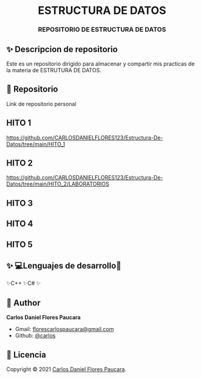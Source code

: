<h1 align="center">ESTRUCTURA DE DATOS</h1>
<h3 align="center">REPOSITORIO DE ESTRUCTURA DE DATOS</h3>

## ✨ Descripcion de repositorio

Este es un repositorio dirigido para almacenar y compartir mis practicas de la materia de ESTRUTURA DE DATOS.


## 🚀 Repositorio

Link de repositorio personal





## HITO 1

https://github.com/CARLOSDANIELFLORES123/Estructura-De-Datos/tree/main/HITO_1

## HITO 2

https://github.com/CARLOSDANIELFLORES123/Estructura-De-Datos/tree/main/HITO_2/LABORATORIOS

## HITO 3




## HITO 4


## HITO 5



## ✨ 💻Lenguajes de desarrollo👻
✨C++
✨C#
✨ 

## 👤 Author

**Carlos Daniel Flores Paucara**

- Gmail: [florescarlospaucara@gmail.com]()
- Github: [@carlos](https://github.com/CARLOSDANIELFLORES123/Estructura-De-Datos)

## 📝 Licencia

Copyright © 2021 [Carlos Daniel Flores Paucara](https://github.com/CARLOSDANIELFLORES123/Estructura-De-Datos).


